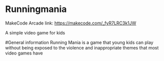 # Runningmania
MakeCode Arcade link: https://makecode.com/_fyR7LRC3k1JW

A simple video game for kids

#General information
Running Mania is a game that young kids can play without being exposed to the violence and inappropriate themes that most video games have
